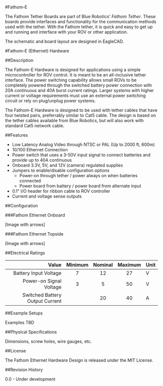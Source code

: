 #Fathom-E

The Fathom Tether Boards are part of Blue Robotics' *Fathom Tether*. These boards provide interfaces and functionality for the communication methods used with the tether. With the Fathom tether, it is quick and easy to get up and running and interface with your ROV or other application.

The schematic and board layout are designed in EagleCAD.

#Fathom-E (Ethernet) Hardware

##Description

The Fathom-E Hardware is designed for applications using a simple microcontroller for ROV control. It is meant to be an all-inclusive tether interface. The power switching capability allows small ROVs to be completely powered through the switched battery power connection with 20A continuous and 40A burst current ratings. Larger systems with higher current or voltage requirements must use an external power switching circuit or rely on plug/unplug power systems.

The Fathom-E Hardware is designed to be used with tether cables that have four twisted pairs, preferrably similar to Cat5 cable. The design is based on the tether cables available from Blue Robotics, but will also work with standard Cat5 network cable.

##Features 

* Low Latency Analog Video through NTSC or PAL (Up to 2000 ft, 600m)
* 10/100 Ethernet Connection 
* Power switch that uses a 3-50V input signal to connect batteries and provide up to 40A continuous
* Onboard 3.3V, 5V, and 12V (camera) regulated supplies
* Jumpers to enable/disable configuration options
	* Power-on through tether / power always on when batteries connected
	* Power board from battery / power board from alternate input
* 0.1" I/O header for ribbon cable to ROV controller
* Current and voltage sense outputs

##Configuration

###Fathom Ethernet Onboard

[Image with arrows]

###Fathom Ethernet Topside

[Image with arrows]

##Electrical Ratings

| Value                              | Minimum | Nominal | Maximum | Unit    |
|-----------------------------------:|:-------:|:-------:|:-------:|:--------|
| Battery Input Voltage              | 7       | 12      | 27      | V       |
| Power-on Signal Voltage            | 3       | 5       | 50      | V       |
| Switched Battery Output Current    |         | 20      | 40      | A       |

##Example Setups

Examples TBD

##Physical Specifications

Dimensions, screw holes, wire gauges, etc.

##License

The Fathom Ethernet Hardware Design is released under the MIT License.

##Revision History

0.0 - Under development